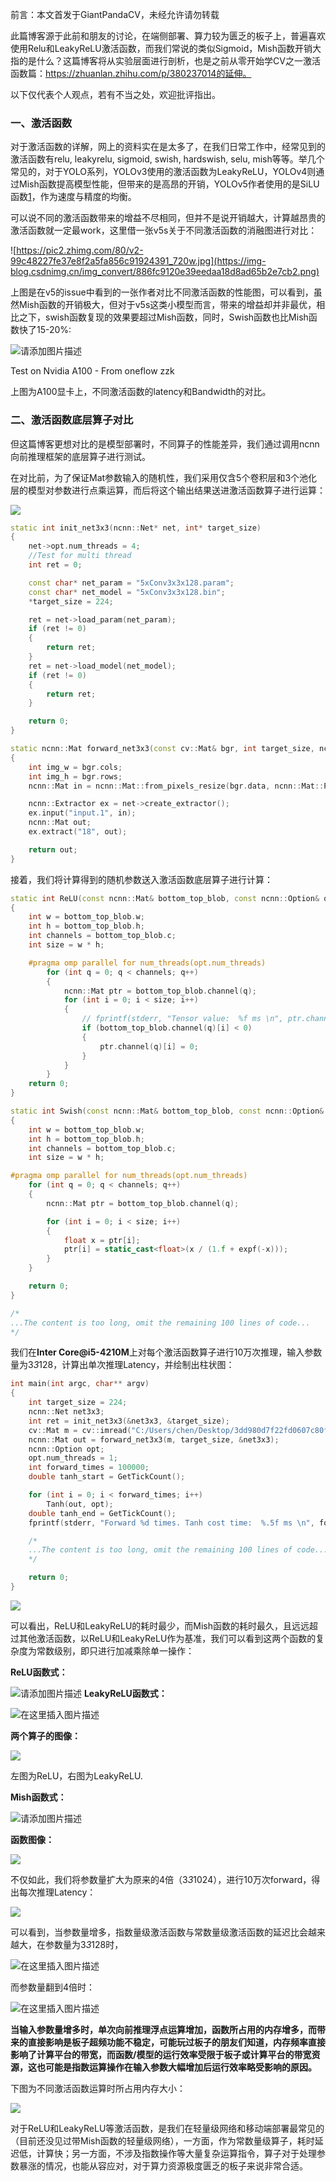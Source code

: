 ﻿前言：本文首发于GiantPandaCV，未经允许请勿转载

此篇博客源于此前和朋友的讨论，在端侧部署、算力较为匮乏的板子上，普遍喜欢使用Relu和LeakyReLU激活函数，而我们常说的类似Sigmoid，Mish函数开销大指的是什么？这篇博客将从实验层面进行剖析，也是之前从零开始学CV之一激活函数篇：https://zhuanlan.zhihu.com/p/380237014的延伸。

以下仅代表个人观点，若有不当之处，欢迎批评指出。

### 一、激活函数
对于激活函数的详解，网上的资料实在是太多了，在我们日常工作中，经常见到的激活函数有relu, leakyrelu, sigmoid, swish, hardswish, selu, mish等等。举几个常见的，对于YOLO系列，YOLOv3使用的激活函数为LeakyReLU，YOLOv4则通过Mish函数提高模型性能，但带来的是高昂的开销，YOLOv5作者使用的是SiLU函数[1](v5中的silu函数也就是我们常说的自控门函数swish)，作为速度与精度的均衡。

可以说不同的激活函数带来的增益不尽相同，但并不是说开销越大，计算越昂贵的激活函数就一定最work，这里借一张v5s关于不同激活函数的消融图进行对比：

![https://pic2.zhimg.com/80/v2-99c48227fe37e8f2a5fa856c91924391_720w.jpg](https://img-blog.csdnimg.cn/img_convert/886fc9120e39eedaa18d8ad65b2e7cb2.png)

上图是在v5的issue中看到的一张作者对比不同激活函数的性能图，可以看到，虽然Mish函数的开销极大，但对于v5s这类小模型而言，带来的增益却并非最优，相比之下，swish函数复现的效果要超过Mish函数，同时，Swish函数也比Mish函数快了15-20%:

![请添加图片描述](https://img-blog.csdnimg.cn/591cb839aff9401c8f433fc224bc08bb.png?x-oss-process=image/watermark,type_ZHJvaWRzYW5zZmFsbGJhY2s,shadow_50,text_Q1NETiBAcG9nZ18=,size_20,color_FFFFFF,t_70,g_se,x_16)

Test on Nvidia A100 - From oneflow zzk

上图为A100显卡上，不同激活函数的latency和Bandwidth的对比。

### 二、激活函数底层算子对比
但这篇博客更想对比的是模型部署时，不同算子的性能差异，我们通过调用ncnn向前推理框架的底层算子进行测试。

在对比前，为了保证Mat参数输入的随机性，我们采用仅含5个卷积层和3个池化层的模型对参数进行点乘运算，而后将这个输出结果送进激活函数算子进行运算：

![](https://img-blog.csdnimg.cn/img_convert/b7197acb015c60bc970e32d39b40adbe.png)

```cpp
static int init_net3x3(ncnn::Net* net, int* target_size)
{
    net->opt.num_threads = 4; 
    //Test for multi thread
    int ret = 0;

    const char* net_param = "5xConv3x3x128.param";
    const char* net_model = "5xConv3x3x128.bin";
    *target_size = 224;

    ret = net->load_param(net_param);
    if (ret != 0)
    {
        return ret;
    }
    ret = net->load_model(net_model);
    if (ret != 0)
    {
        return ret;
    }

    return 0;
}

static ncnn::Mat forward_net3x3(const cv::Mat& bgr, int target_size, ncnn::Net* net)
{
    int img_w = bgr.cols;
    int img_h = bgr.rows;
    ncnn::Mat in = ncnn::Mat::from_pixels_resize(bgr.data, ncnn::Mat::PIXEL_BGR2RGB, bgr.cols, bgr.rows, target_size, target_size);

    ncnn::Extractor ex = net->create_extractor();
    ex.input("input.1", in);
    ncnn::Mat out;
    ex.extract("18", out);

    return out;
}
```
接着，我们将计算得到的随机参数送入激活函数底层算子进行计算：

```cpp
static int ReLU(const ncnn::Mat& bottom_top_blob, const ncnn::Option& opt)
{
    int w = bottom_top_blob.w;
    int h = bottom_top_blob.h;
    int channels = bottom_top_blob.c;
    int size = w * h;

    #pragma omp parallel for num_threads(opt.num_threads)
        for (int q = 0; q < channels; q++)
        {
            ncnn::Mat ptr = bottom_top_blob.channel(q);
            for (int i = 0; i < size; i++)
            {
                // fprintf(stderr, "Tensor value:  %f ms \n", ptr.channel(q)[i]);
                if (bottom_top_blob.channel(q)[i] < 0)
                {
                    ptr.channel(q)[i] = 0;
                }
            }
        }
    return 0;
}

static int Swish(const ncnn::Mat& bottom_top_blob, const ncnn::Option& opt)
{
    int w = bottom_top_blob.w;
    int h = bottom_top_blob.h;
    int channels = bottom_top_blob.c;
    int size = w * h;

#pragma omp parallel for num_threads(opt.num_threads)
    for (int q = 0; q < channels; q++)
    {
        ncnn::Mat ptr = bottom_top_blob.channel(q);

        for (int i = 0; i < size; i++)
        {
            float x = ptr[i];
            ptr[i] = static_cast<float>(x / (1.f + expf(-x)));
        }
    }

    return 0;
}

/*
...The content is too long, omit the remaining 100 lines of code...
*/
```
我们在**Inter Core@i5-4210M**上对每个激活函数算子进行10万次推理，输入参数量为3*3*128，计算出单次推理Latency，并绘制出柱状图：

```cpp
int main(int argc, char** argv)
{
    int target_size = 224;
    ncnn::Net net3x3;
    int ret = init_net3x3(&net3x3, &target_size);
    cv::Mat m = cv::imread("C:/Users/chen/Desktop/3dd980d7f22fd0607c80f5ebc2c1c2e.jpg", 1);
    ncnn::Mat out = forward_net3x3(m, target_size, &net3x3);
    ncnn::Option opt;
    opt.num_threads = 1;
    int forward_times = 100000;
    double tanh_start = GetTickCount();

    for (int i = 0; i < forward_times; i++)
        Tanh(out, opt);
    double tanh_end = GetTickCount();
    fprintf(stderr, "Forward %d times. Tanh cost time:  %.5f ms \n", forward_times, (tanh_end - tanh_start));

    /*
    ...The content is too long, omit the remaining 100 lines of code...
    */

    return 0;
}
```

![](https://img-blog.csdnimg.cn/img_convert/dd6a9df7d0602414f136488a32acc198.png)

可以看出，ReLU和LeakyReLU的耗时最少，而Mish函数的耗时最久，且远远超过其他激活函数，以ReLU和LeakyReLU作为基准，我们可以看到这两个函数的复杂度为常数级别，即只进行加减乘除单一操作：

**ReLU函数式：**

![请添加图片描述](https://img-blog.csdnimg.cn/805c47cd24164b25b6464ba9fce4de49.PNG)
**LeakyReLU函数式：**

![在这里插入图片描述](https://img-blog.csdnimg.cn/30005c069f5d4b8780dbab1d077f9aae.PNG)

**两个算子的图像：**

![](https://img-blog.csdnimg.cn/img_convert/f149525a31576236d228a9e042d4d627.png)

左图为ReLU，右图为LeakyReLU.

**Mish函数式：**

![请添加图片描述](https://img-blog.csdnimg.cn/92e950b957964ffab32a0c5cdb9bbbce.PNG)

**函数图像：**

![](https://img-blog.csdnimg.cn/img_convert/32c37baadac9033dad3d97b3d1e46add.png)

不仅如此，我们将参数量扩大为原来的4倍（3*3*1024），进行10万次forward，得出每次推理Latency：

![](https://img-blog.csdnimg.cn/img_convert/60183d84ff7fc31fc68c8b44f9300d36.png)

可以看到，当参数量增多，指数量级激活函数与常数量级激活函数的延迟比会越来越大，在参数量为3*3*128时，

![在这里插入图片描述](https://img-blog.csdnimg.cn/25af42c3689b4e6791720d5f7116abff.png)

而参数量翻到4倍时：

![在这里插入图片描述](https://img-blog.csdnimg.cn/fe9b19caaea94048a0a338dcd4da9ba1.png)

**当输入参数量增多时，单次向前推理浮点运算增加，函数所占用的内存增多，而带来的直接影响是板子超频功能不稳定，可能玩过板子的朋友们知道，内存频率直接影响了计算平台的带宽，而函数/模型的运行效率受限于板子或计算平台的带宽资源，这也可能是指数运算操作在输入参数大幅增加后运行效率略受影响的原因。**

下图为不同激活函数运算时所占用内存大小：

![](https://img-blog.csdnimg.cn/img_convert/f7f8e1077588d2d29f3b5d3a5b2f3022.png)

对于ReLU和LeakyReLU等激活函数，是我们在轻量级网络和移动端部署最常见的（目前还没见过带Mish函数的轻量级网络），一方面，作为常数量级算子，耗时延迟低，计算快；另一方面，不涉及指数操作等大量复杂运算指令，算子对于处理参数暴涨的情况，也能从容应对，对于算力资源极度匮乏的板子来说非常合适。

